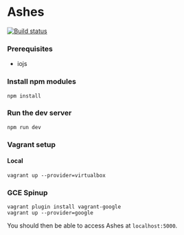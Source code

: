 # Ashes

[![Build status](https://badge.buildkite.com/68cb05a9ec22487b81ecc2ab3befcd42c7648b78416a65e708.svg)](https://buildkite.com/foxcommerce/ashes)

### Prerequisites

* iojs

### Install npm modules

```
npm install
```

### Run the dev server
```
npm run dev
```

### Vagrant setup

#### Local
```
vagrant up --provider=virtualbox
```

### GCE Spinup
```
vagrant plugin install vagrant-google
vagrant up --provider=google
```

You should then be able to access Ashes at `localhost:5000`.
